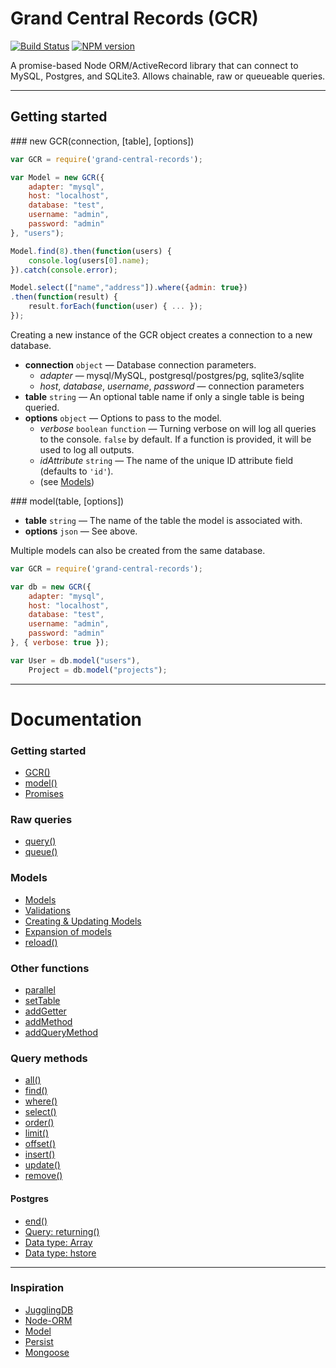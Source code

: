 # Grand Central Records (GCR)

[![Build Status](https://travis-ci.org/maxprogram/grand-central-records.png?branch=master)](https://travis-ci.org/maxprogram/grand-central-records)
[![NPM version](https://badge.fury.io/js/grand-central-records.svg)](http://badge.fury.io/js/grand-central-records)

A promise-based Node ORM/ActiveRecord library that can connect to MySQL, Postgres, and SQLite3. Allows chainable, raw or queueable queries.

---------------------------------------
## Getting started

<a name="gcr" />
### new GCR(connection, [table], [options])

```js
var GCR = require('grand-central-records');

var Model = new GCR({
    adapter: "mysql",
    host: "localhost",
    database: "test",
    username: "admin",
    password: "admin"
}, "users");

Model.find(8).then(function(users) {
    console.log(users[0].name);
}).catch(console.error);

Model.select(["name","address"]).where({admin: true})
.then(function(result) {
    result.forEach(function(user) { ... });
});
```

Creating a new instance of the GCR object creates a connection to a new database.

* __connection__ `object` — Database connection parameters.
    * *adapter* — mysql/MySQL, postgresql/postgres/pg, sqlite3/sqlite
    * *host*, *database*, *username*, *password* — connection parameters
* __table__ `string` — An optional table name if only a single table is being queried.
* __options__ `object` — Options to pass to the model.
    * *verbose* `boolean` `function` —  Turning verbose on will log all queries to the console. `false` by default. If a function is provided, it will be used to log all outputs.
    * *idAttribute* `string` — The name of the unique ID attribute field (defaults to `'id'`).
    * (see [Models](#models))

<a name="model" />
### model(table, [options])

* __table__ `string` — The name of the table the model is associated with.
* __options__ `json` — See above.

Multiple models can also be created from the same database.

```js
var GCR = require('grand-central-records');

var db = new GCR({
    adapter: "mysql",
    host: "localhost",
    database: "test",
    username: "admin",
    password: "admin"
}, { verbose: true });

var User = db.model("users"),
    Project = db.model("projects");
```

---------------------------------------
# Documentation

### Getting started

* [GCR()](#gcr)
* [model()](#model)
* [Promises](#promises)

### Raw queries

* [query()](./docs/Queries.md#query)
* [queue()](./docs/Queries.md#queue)

### Models

* [Models](./docs/Models.md#models)
* [Validations](./docs/Models.md#validations)
* [Creating & Updating Models](./docs/Models.md#newmodels)
* [Expansion of models](./docs/Models.md#expansion)
* [reload()](./docs/Models.md#reload)

### Other functions

* [parallel](./docs/Other.md#parallel)
* [setTable](./docs/Other.md#setTable)
* [addGetter](./docs/Other.md#addGetter)
* [addMethod](./docs/Other.md#addMethod)
* [addQueryMethod](./docs/Other.md#addQueryMethod)

### Query methods

* [all()](./docs/Query-Methods.md#all)
* [find()](./docs/Query-Methods.md#find)
* [where()](./docs/Query-Methods.md#where)
* [select()](./docs/Query-Methods.md#select)
* [order()](./docs/Query-Methods.md#order)
* [limit()](./docs/Query-Methods.md#limit)
* [offset()](./docs/Query-Methods.md#offset)
* [insert()](./docs/Query-Methods.md#insert)
* [update()](./docs/Query-Methods.md#update)
* [remove()](./docs/Query-Methods.md#remove)

#### Postgres

* [end()](./docs/Postgres.md#end)
* [Query: returning()](./docs/Postgres.md#returning)
* [Data type: Array](./docs/Postgres.md#array)
* [Data type: hstore](./docs/Postgres.md#hstore)

---------------------------------------
### Inspiration

* [JugglingDB](https://github.com/1602/jugglingdb)
* [Node-ORM](https://github.com/dresende/node-orm2)
* [Model](https://npmjs.org/package/model)
* [Persist](https://npmjs.org/package/persist)
* [Mongoose](https://npmjs.org/package/mongoose)


